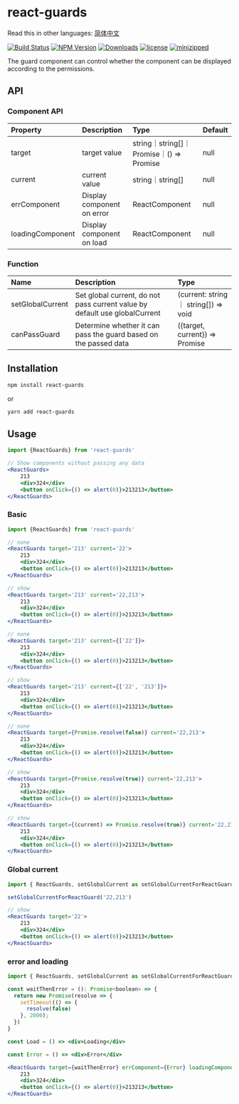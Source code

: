 # react-guards

Read this in other languages: [简体中文](https://github.com/wsafight/react-guards/blob/main/README.zh-CN.md)

[![Build Status](https://www.travis-ci.org/wsafight/react-guards.svg?branch=main)](https://www.travis-ci.org/wsafight/react-guards)
[![NPM Version](https://badgen.net/npm/v/react-guards)](https://www.npmjs.com/package/react-guards)
[![Downloads](https://img.shields.io/npm/dt/react-guards.svg)](https://www.npmjs.com/package/react-guards)
[![license](https://img.shields.io/github/license/wsafight/react-guards.svg)](https://github.com/wsafight/react-guards/blob/master/license.md)
[![minizipped](https://img.shields.io/bundlephobia/minzip/react-guards.svg)](
https://bundlephobia.com/result?p=react-guards
)


The guard component can control whether the component can be displayed according to the permissions.

## API

### Component API

| Property | Description | Type | Default |
| :----| :---- | :---- | :---- |
| target | target value | string｜string[]｜Promise｜() => Promise | null |
| current | current value |  string｜string[] | null |
| errComponent | Display component on error | ReactComponent | null |
| loadingComponent | Display component on load | ReactComponent | null |

### Function

| Name  | Description | Type |
| :----| :---- | :---- |
|   setGlobalCurrent |  Set global current, do not pass current value by default use globalCurrent | (current: string ｜ string[]) =>  void | 
|   canPassGuard | Determine whether it can pass the guard based on the passed data | ({target, current}) => Promise<boolean> | 

## Installation

```bash
npm install react-guards
```

or

```bash
yarn add react-guards
```

## Usage

```jsx
import {ReactGuards} from 'react-guards'

// Show components without passing any data
<ReactGuards>
    213
    <div>324</div>
    <button onClick={() => alert(0)}>213213</button>
</ReactGuards>
```

### Basic

```jsx
import {ReactGuards} from 'react-guards'

// none
<ReactGuards target='213' current='22'>
    213
    <div>324</div>
    <button onClick={() => alert(0)}>213213</button>
</ReactGuards>

// show
<ReactGuards target='213' current='22,213'>
    213
    <div>324</div>
    <button onClick={() => alert(0)}>213213</button>
</ReactGuards>

// none
<ReactGuards target='213' current={['22']}>
    213
    <div>324</div>
    <button onClick={() => alert(0)}>213213</button>
</ReactGuards>

// show
<ReactGuards target='213' current={['22', '213']}>
    213
    <div>324</div>
    <button onClick={() => alert(0)}>213213</button>
</ReactGuards>

// none
<ReactGuards target={Promise.resolve(false)} current='22,213'>
    213
    <div>324</div>
    <button onClick={() => alert(0)}>213213</button>
</ReactGuards>

// show
<ReactGuards target={Promise.resolve(true)} current='22,213'>
    213
    <div>324</div>
    <button onClick={() => alert(0)}>213213</button>
</ReactGuards>

// show
<ReactGuards target={(current) => Promise.resolve(true)} current='22,213'>
    213
    <div>324</div>
    <button onClick={() => alert(0)}>213213</button>
</ReactGuards>
```

### Global current

```jsx
import { ReactGuards, setGlobalCurrent as setGlobalCurrentForReactGuard } from 'react-guards'

setGlobalCurrentForReactGuard('22,213')

// show
<ReactGuards target='22'>
    213
    <div>324</div>
    <button onClick={() => alert(0)}>213213</button>
</ReactGuards>
```

### error and loading

```jsx
import { ReactGuards, setGlobalCurrent as setGlobalCurrentForReactGuard } from 'react-guards'

const waitThenError = (): Promise<boolean> => {
  return new Promise(resolve => {
    setTimeout(() => {
      resolve(false)
    }, 2000);
  })
}

const Load = () => <div>Loading</div>

const Error = () => <div>Error</div>

<ReactGuards target={waitThenError} errComponent={Error} loadingComponent={Load}>
    213
    <div>324</div>
    <button onClick={() => alert(0)}>213213</button>
</ReactGuards>
```